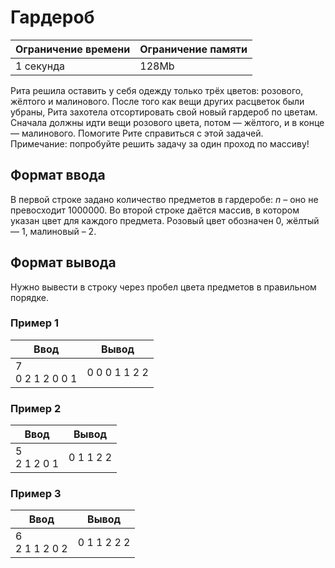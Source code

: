 # Гардероб

| Ограничение времени | Ограничение памяти |
|---------------------|--------------------|
| 1 секунда           | 128Mb              |

Рита решила оставить у себя одежду только трёх цветов: розового, жёлтого и малинового. После того как вещи других расцветок были убраны, Рита захотела отсортировать свой новый гардероб по цветам. Сначала должны идти вещи розового цвета, потом — жёлтого, и в конце — малинового. Помогите Рите справиться с этой задачей.<br>
Примечание: попробуйте решить задачу за один проход по массиву!

## Формат ввода

В первой строке задано количество предметов в гардеробе: $n$ – оно не превосходит $1000000$. Во второй строке даётся массив, в котором указан цвет для каждого предмета. Розовый цвет обозначен $0$, жёлтый — $1$, малиновый – $2$.

## Формат вывода

Нужно вывести в строку через пробел цвета предметов в правильном порядке.

### Пример 1

| Ввод               | Вывод         |
|--------------------|---------------|
| 7<br>0 2 1 2 0 0 1 | 0 0 0 1 1 2 2 |

### Пример 2

| Ввод           | Вывод     |
|----------------|-----------|
| 5<br>2 1 2 0 1 | 0 1 1 2 2 |

### Пример 3

| Ввод             | Вывод       |
|------------------|-------------|
| 6<br>2 1 1 2 0 2 | 0 1 1 2 2 2 |

